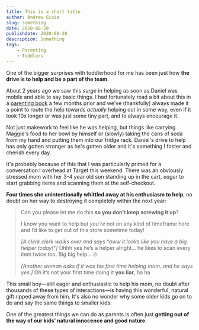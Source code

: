 ```yaml
---
title: This is a short title
author: Andrew Gioia
slug: something
date: 2020-08-20
publishdate: 2020-08-20
description: Something
tags:
    - Parenting
    - Toddlers
---
```


<p class="big">One of the bigger surprises with toddlerhood for me has been just how <strong>the drive is to help and be a part of the team</strong>.</p>

About 2 years ago we saw this _surge_ in helping as soon as Daniel was mobile and able to say basic things. I had fortunately read a bit about this in a [parenting book](https://www.themontessorinotebook.com/the-montessori-toddler/) a few months prior and we've (thankfully) always made it a point to route the help towards _actually_ helping out in some way, even if it took 10x longer or was just some tiny part, and to always encourage it.

Not just makework to feel like he was helping, but things like carrying Maggie's food to her bowl by himself or (slowly) taking the cans of soda from my hand and putting them into our fridge rack. Daniel's drive to help has only gotten stronger as he's gotten older and it's something I foster and cherish every day.

It's probably because of this that I was particularly primed for a conversation I overhead at Target this weekend. There was an obviously stressed mom with her 3-4 year old son standing up in the cart, _eager_ to start grabbing items and scanning them at the self-checkout.

**Four times she unintentionally whittled away at his enthusiasm to help**, no doubt on her way to destroying it completely within the next year:

> Can you please let me do this **so you don’t keep screwing it up**?
>
> I know you want to help but _you’re_ not on any kind of timeframe here and I’d like to get out of this store sometime today!
>
> _[A clerk clerk walks over and says “aww it looks like you have a big helper today!”]_ Ohhh yes he’s a helper alright... he likes to scan every item twice too. Big big help... 🙄
>
> _[Another woman asks if it was his first time helping mom, and he says yes.]_ Oh it’s not your first time doing it **you liar**, ha ha

This small boy&mdash;still eager and enthusiastic to help his mom, no doubt after thousands of these types of interactions&mdash;is having this wonderful, natural gift ripped away from him. It's also no wonder why some older kids go on to do and say the same things to smaller kids.

One of the greatest things we can do as parents is often just **getting out of the way of our kids' natural innocence and good nature**. 